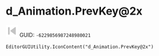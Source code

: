 # d_Animation.PrevKey@2x
![](/img/d_Animation.PrevKey@2x.png)
GUID: `-6229856987248980021`
```
EditorGUIUtility.IconContent("d_Animation.PrevKey@2x")
```
